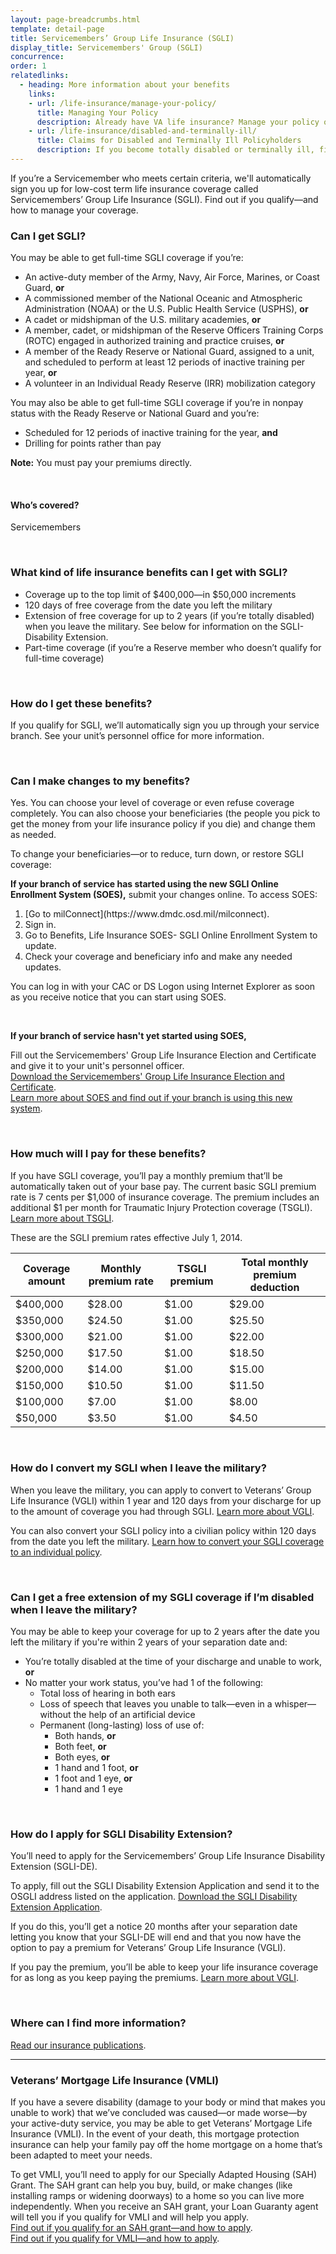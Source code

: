 ```yaml
---
layout: page-breadcrumbs.html
template: detail-page
title: Servicemembers’ Group Life Insurance (SGLI)
display_title: Servicemembers' Group (SGLI)
concurrence: 
order: 1
relatedlinks:
  - heading: More information about your benefits
    links:
    - url: /life-insurance/manage-your-policy/
      title: Managing Your Policy
      description: Already have VA life insurance? Manage your policy online.
    - url: /life-insurance/disabled-and-terminally-ill/
      title: Claims for Disabled and Terminally Ill Policyholders
      description: If you become totally disabled or terminally ill, find out if you can get certain benefits.
---
```


<div class="va-introtext">

If you’re a Servicemember who meets certain criteria, we'll automatically sign you up for low-cost term life insurance coverage called Servicemembers’ Group Life Insurance (SGLI). Find out if you qualify—and how to manage your coverage.

</div>

<div class="feature">

### Can I get SGLI? 

You may be able to get full-time SGLI coverage if you’re: 

- An active-duty member of the Army, Navy, Air Force, Marines, or Coast Guard, **or**
- A commissioned member of the National Oceanic and Atmospheric Administration (NOAA) or the U.S. Public Health Service (USPHS), **or**
- A cadet or midshipman of the U.S. military academies, **or**
- A member, cadet, or midshipman of the Reserve Officers Training Corps (ROTC) engaged in authorized training and practice cruises, **or**
- A member of the Ready Reserve or National Guard, assigned to a unit, and scheduled to perform at least 12 periods of inactive training per year, **or**
- A volunteer in an Individual Ready Reserve (IRR) mobilization category

You may also be able to get full-time SGLI coverage if you’re in nonpay status with the Ready Reserve or National Guard and you’re:

- Scheduled for 12 periods of inactive training for the year, **and**
- Drilling for points rather than pay

**Note:** You must pay your premiums directly.

<br>

#### Who’s covered? 

Servicemembers

</div>

<br>

### What kind of life insurance benefits can I get with SGLI?

- Coverage up to the top limit of $400,000—in $50,000 increments
- 120 days of free coverage from the date you left the military
- Extension of free coverage for up to 2 years (if you’re totally disabled) when you leave the military. See below for information on the SGLI-Disability Extension.
- Part-time coverage (if you’re a Reserve member who doesn’t qualify for full-time coverage)

<br>

### How do I get these benefits?

If you qualify for SGLI, we’ll automatically sign you up through your service branch. See your unit’s personnel office for more information.

<br>

### Can I make changes to my benefits? 

Yes. You can choose your level of coverage or even refuse coverage completely. You can also choose your beneficiaries (the people you pick to get the money from your life insurance policy if you die) and change them as needed.

To change your beneficiaries—or to reduce, turn down, or restore SGLI coverage: 

**If your branch of service has started using the new SGLI Online Enrollment System (SOES),** submit your changes online. To access SOES:

<ol class="process" markdown="1">
  <li class="process-step list-one">[Go to milConnect](https://www.dmdc.osd.mil/milconnect).</li>
  <li class="process-step list-two">Sign in.</li>
  <li class="process-step list-three">Go to Benefits, Life Insurance SOES- SGLI Online Enrollment System to update.</li>
  <li class="process-step list-four">Check your coverage and beneficiary info and make any needed updates.</li>
 </ol>

You can log in with your CAC or DS Logon using Internet Explorer as soon as you receive notice that you can start using SOES. 

<br>

**If your branch of service hasn't yet started using SOES,**

Fill out the Servicemembers' Group Life Insurance Election and Certificate and give it to your unit's personnel officer. <br>
[Download the Servicemembers' Group Life Insurance Election and Certificate](http://www.benefits.va.gov/INSURANCE/forms/SGLV_8286_ed2017-04.pdf).
<br>
[Learn more about SOES and find out if your branch is using this new system](http://www.benefits.va.gov/INSURANCE/SOES.asp).

<br>

### How much will I pay for these benefits?

If you have SGLI coverage, you’ll pay a monthly premium that’ll be automatically taken out of your base pay. The current basic SGLI premium rate is 7 cents per $1,000 of insurance coverage. The premium includes an additional $1 per month for Traumatic Injury Protection coverage (TSGLI). [Learn more about TSGLI](/life-insurance/options-and-eligibility/tsgli/).

These are the SGLI premium rates effective July 1, 2014.

| Coverage amount | Monthly premium rate | TSGLI premium | Total monthly premium deduction |
| --- | --- | --- | --- |
| $400,000 | $28.00 | $1.00 | $29.00 |
| $350,000 | $24.50 | $1.00 | $25.50 |
| $300,000 | $21.00 | $1.00 | $22.00 |
| $250,000 | $17.50 | $1.00 | $18.50 |
| $200,000 | $14.00  | $1.00 |$15.00  |
| $150,000 | $10.50 | $1.00 | $11.50 |
| $100,000 | $7.00 | $1.00 | $8.00 |
| $50,000 | $3.50 | $1.00 | $4.50 |

<br>

### How do I convert my SGLI when I leave the military? 
When you leave the military, you can apply to convert to Veterans’ Group Life Insurance (VGLI) within 1 year and 120 days from your discharge for up to the amount of coverage you had through SGLI. [Learn more about VGLI](/life-insurance/options-and-eligibility/vgli/).

You can also convert your SGLI policy into a civilian policy within 120 days from the date you left the military. [Learn how to convert your SGLI coverage to an individual policy](http://www.benefits.va.gov/INSURANCE/forms/SGL133_ed2015-06.pdf).

<br>

### Can I get a free extension of my SGLI coverage if I’m disabled when I leave the military? 
You may be able to keep your coverage for up to 2 years after the date you left the military if you're within 2 years of your separation date and:

- You’re totally disabled at the time of your discharge and unable to work, **or**
- No matter your work status, you’ve had 1 of the following:
  - Total loss of hearing in both ears
  - Loss of speech that leaves you unable to talk—even in a whisper—without the help of an artificial device
  - Permanent (long-lasting) loss of use of:
    - Both hands, **or**
    - Both feet, **or**
    - Both eyes, **or**
    - 1 hand and 1 foot, **or**
    - 1 foot and 1 eye, **or**
    - 1 hand and 1 eye

<br>

### How do I apply for SGLI Disability Extension? 

You’ll need to apply for the Servicemembers’ Group Life Insurance Disability Extension (SGLI-DE). 

To apply, fill out the SGLI Disability Extension Application and send it to the OSGLI address listed on the application. [Download the SGLI Disability Extension Application](http://www.benefits.va.gov/INSURANCE/forms/SGLV_8715.pdf).

If you do this, you’ll get a notice 20 months after your separation date letting you know that your SGLI-DE will end and that you now have the option to pay a premium for Veterans’ Group Life Insurance (VGLI).

If you pay the premium, you’ll be able to keep your life insurance coverage for as long as you keep paying the premiums. [Learn more about VGLI](/life-insurance/options-and-eligibility/vgli/).

<br>

### Where can I find more information?

[Read our insurance publications](http://www.benefits.va.gov/INSURANCE/ins_publications.asp).

------------

### Veterans’ Mortgage Life Insurance (VMLI)

If you have a severe disability (damage to your body or mind that makes you unable to work) that we’ve concluded was caused—or made worse—by your active-duty service, you may be able to get Veterans’ Mortgage Life Insurance (VMLI). In the event of your death, this mortgage protection insurance can help your family pay off the home mortgage on a home that’s been adapted to meet your needs.

To get VMLI, you’ll need to apply for our Specially Adapted Housing (SAH) Grant. The SAH grant can help you buy, build, or make changes (like installing ramps or widening doorways) to a home so you can live more independently. When you receive an SAH grant, your Loan Guaranty agent will tell you if you qualify for VMLI and will help you apply. <br>
[Find out if you qualify for an SAH grant—and how to apply](http://www.benefits.va.gov/homeloans/adaptedhousing.asp). <br>
[Find out if you qualify for VMLI—and how to apply](/life-insurance/options-and-eligibility/vmli/).
